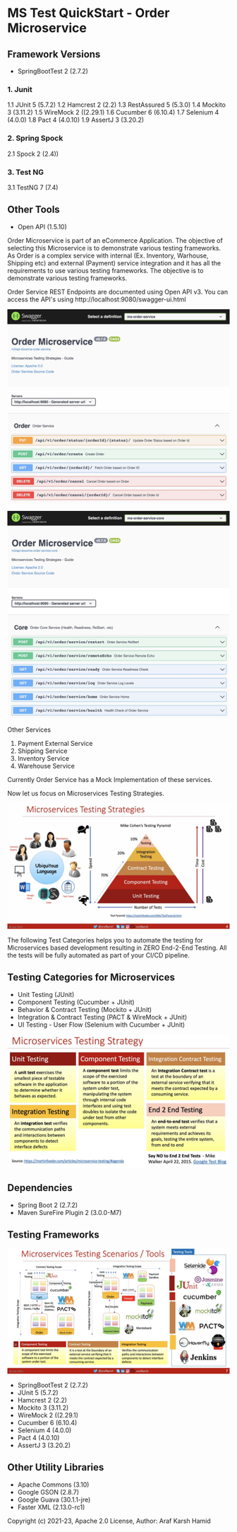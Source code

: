 # MS Test QuickStart - Order Microservice

## Framework Versions

- SpringBootTest 2 (2.7.2)

### 1. Junit

1.1 JUnit 5 (5.7.2)
1.2 Hamcrest 2 (2.2)
1.3 RestAssured 5 (5.3.0)
1.4 Mockito 3 (3.11.2)
1.5 WireMock 2 ((2.29.1)
1.6 Cucumber 6 (6.10.4)
1.7 Selenium 4 (4.0.0)
1.8 Pact 4 (4.0.10)
1.9 AssertJ 3 (3.20.2)

### 2. Spring Spock

2.1 Spock 2 (2.4))

### 3. Test NG

3.1 TestNG 7 (7.4)


## Other Tools 
- Open API (1.5.10)

Order Microservice is part of an eCommerce Application. The objective of selecting this Microservice is to demonstrate various testing frameworks. As Order is a complex service with internal (Ex. Inventory, Warhouse, Shipping etc) and external (Payment) service integration and it has all the requirements to use various testing frameworks. The objective is to demonstrate various testing frameworks. 

Order Service REST Endpoints are documented using Open API v3. 
You can access the API's using http://localhost:9080/swagger-ui.html

![Order Service API based on Open API v3](https://raw.githubusercontent.com/arafkarsh/ms-test-quickstart/master/diagrams/Order-OpenAPI-Order.jpg)

![Order Service API based on Open API v3](https://raw.githubusercontent.com/arafkarsh/ms-test-quickstart/master/diagrams/Order-OpenAPI-Core.jpg)

Other Services

1. Payment External Service
2. Shipping Service
3. Inventory Service
4. Warehouse Service

Currently Order Service has a Mock Implementation of these services.

Now let us focus on Microservices Testing Strategies.

![Microservice Testing Strategies](https://raw.githubusercontent.com/arafkarsh/ms-test-quickstart/master/diagrams/Microservices-Testing-Strategies-1.jpg)

The following Test Categories helps you to automate the testing for Microservices based development resulting in ZERO End-2-End Testing.
All the tests will be fully automated as part of your CI/CD pipeline.

## Testing Categories for Microservices

- Unit Testing (JUnit)
- Component Testing (Cucumber + JUnit)
- Behavior &  Contract Testing (Mockito + JUnit)
- Integration & Contract Testing (PACT & WireMock + JUnit)
- UI Testing - User Flow (Selenium with Cucumber + JUnit)

![Microservices Testing Categories](https://raw.githubusercontent.com/arafkarsh/ms-test-quickstart/master/diagrams/Microservices-Testing-Strategies-2.jpg)

## Dependencies

- Spring Boot 2 (2.7.2)
- Maven SureFire Plugin 2 (3.0.0-M7)

## Testing Frameworks

![Microservices Testing Frameworks](https://raw.githubusercontent.com/arafkarsh/ms-test-quickstart/master/diagrams/Microservices-Testing-Tools.jpg)

- SpringBootTest 2 (2.7.2)
- JUnit 5 (5.7.2)
- Hamcrest 2 (2.2)
- Mockito 3 (3.11.2)
- WireMock 2 ((2.29.1)
- Cucumber 6 (6.10.4)
- Selenium 4 (4.0.0)
- Pact 4 (4.0.10)
- AssertJ 3 (3.20.2)

## Other Utility Libraries

- Apache Commons (3.10)
- Google GSON (2.8.7)
- Google Guava (30.1.1-jre)
- Faster XML (2.13.0-rc1)


Copyright (c) 2021-23, Apache 2.0 License, Author: Araf Karsh Hamid

